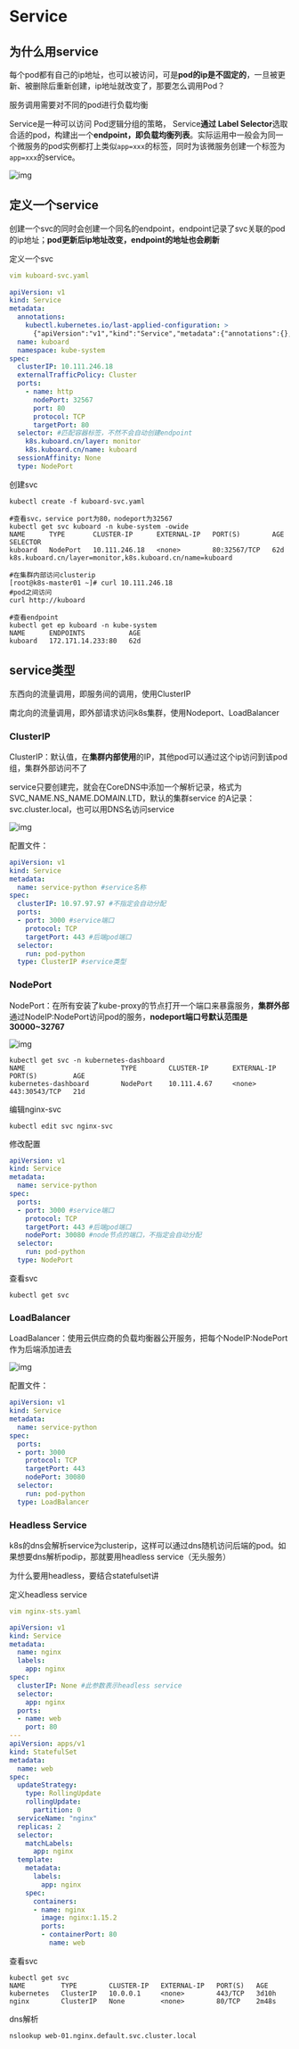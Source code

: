 # Service

## 为什么用service

每个pod都有自己的ip地址，也可以被访问，可是**pod的ip是不固定的**，一旦被更新、被删除后重新创建，ip地址就改变了，那要怎么调用Pod？

服务调用需要对不同的pod进行负载均衡

Service是一种可以访问 Pod逻辑分组的策略， Service**通过 Label Selector**选取合适的pod，构建出一个**endpoint，即负载均衡列表**。实际运用中一般会为同一个微服务的pod实例都打上类似`app=xxx`的标签，同时为该微服务创建一个标签为`app=xxx`的service。

![img](https://gitee.com/c_honghui/picture/raw/master/img/20211123234933.jpeg)

## 定义一个service

创建一个svc的同时会创建一个同名的endpoint，endpoint记录了svc关联的pod的ip地址；**pod更新后ip地址改变，endpoint的地址也会刷新**



定义一个svc

```yaml
vim kuboard-svc.yaml
  
apiVersion: v1
kind: Service
metadata:
  annotations:
    kubectl.kubernetes.io/last-applied-configuration: >
      {"apiVersion":"v1","kind":"Service","metadata":{"annotations":{},"name":"kuboard","namespace":"kube-system"},"spec":{"ports":[{"name":"http","nodePort":32567,"port":80,"targetPort":80}],"selector":{"k8s.kuboard.cn/layer":"monitor","k8s.kuboard.cn/name":"kuboard"},"type":"NodePort"}}
  name: kuboard
  namespace: kube-system
spec:
  clusterIP: 10.111.246.18
  externalTrafficPolicy: Cluster
  ports:
    - name: http
      nodePort: 32567
      port: 80
      protocol: TCP
      targetPort: 80
  selector: #匹配容器标签，不然不会自动创建endpoint
    k8s.kuboard.cn/layer: monitor
    k8s.kuboard.cn/name: kuboard
  sessionAffinity: None
  type: NodePort
```

创建svc

```shell
kubectl create -f kuboard-svc.yaml

#查看svc，service port为80，nodeport为32567
kubectl get svc kuboard -n kube-system -owide
NAME      TYPE       CLUSTER-IP      EXTERNAL-IP   PORT(S)        AGE   SELECTOR
kuboard   NodePort   10.111.246.18   <none>        80:32567/TCP   62d   k8s.kuboard.cn/layer=monitor,k8s.kuboard.cn/name=kuboard

#在集群内部访问clusterip
[root@k8s-master01 ~]# curl 10.111.246.18
#pod之间访问
curl http://kuboard

#查看endpoint
kubectl get ep kuboard -n kube-system
NAME      ENDPOINTS           AGE
kuboard   172.171.14.233:80   62d
```

## service类型

东西向的流量调用，即服务间的调用，使用ClusterIP

南北向的流量调用，即外部请求访问k8s集群，使用Nodeport、LoadBalancer

### ClusterIP

ClusterIP：默认值，在**集群内部使用**的IP，其他pod可以通过这个ip访问到该pod组，集群外部访问不了

service只要创建完，就会在CoreDNS中添加一个解析记录，格式为SVC_NAME.NS_NAME.DOMAIN.LTD，默认的集群service 的A记录：svc.cluster.local，也可以用DNS名访问service

![img](https://gitee.com/c_honghui/picture/raw/master/img/20211126004158.jpeg)

配置文件：

```yaml
apiVersion: v1
kind: Service
metadata:
  name: service-python #service名称
spec:
  clusterIP: 10.97.97.97 #不指定会自动分配
  ports:
  - port: 3000 #service端口
    protocol: TCP
    targetPort: 443 #后端pod端口
  selector:
    run: pod-python
  type: ClusterIP #service类型
```

### NodePort

NodePort：在所有安装了kube-proxy的节点打开一个端口来暴露服务，**集群外部**通过NodeIP:NodePort访问pod的服务，**nodeport端口号默认范围是30000~32767**

![img](https://gitee.com/c_honghui/picture/raw/master/img/20211126004412.jpeg)

```shell
kubectl get svc -n kubernetes-dashboard
NAME                        TYPE        CLUSTER-IP      EXTERNAL-IP   PORT(S)         AGE
kubernetes-dashboard        NodePort    10.111.4.67     <none>        443:30543/TCP   21d
```

编辑nginx-svc

```shell
kubectl edit svc nginx-svc
```

修改配置

```yaml
apiVersion: v1
kind: Service
metadata:
  name: service-python
spec:
  ports:
  - port: 3000 #service端口
    protocol: TCP
    targetPort: 443 #后端pod端口
    nodePort: 30080 #node节点的端口，不指定会自动分配
  selector:
    run: pod-python
  type: NodePort
```

查看svc

```shell
kubectl get svc
```

### LoadBalancer

LoadBalancer：使用云供应商的负载均衡器公开服务，把每个NodeIP:NodePort作为后端添加进去

![img](https://gitee.com/c_honghui/picture/raw/master/img/20211126004657.jpeg)

配置文件：

```yaml
apiVersion: v1
kind: Service
metadata:
  name: service-python
spec:
  ports:
  - port: 3000
    protocol: TCP
    targetPort: 443
    nodePort: 30080
  selector:
    run: pod-python
  type: LoadBalancer
```

### Headless Service

k8s的dns会解析service为clusterip，这样可以通过dns随机访问后端的pod。如果想要dns解析podip，那就要用headless service（无头服务）

为什么要用headless，要结合statefulset讲

定义headless service

```yaml
vim nginx-sts.yaml

apiVersion: v1
kind: Service
metadata:
  name: nginx
  labels:
    app: nginx
spec:
  clusterIP: None #此参数表示headless service
  selector:
    app: nginx
  ports:
  - name: web
    port: 80
---
apiVersion: apps/v1
kind: StatefulSet
metadata:
  name: web
spec:
  updateStrategy:
    type: RollingUpdate
    rollingUpdate:
      partition: 0
  serviceName: "nginx"
  replicas: 2
  selector:
    matchLabels:
      app: nginx
  template:
    metadata:
      labels:  
        app: nginx
    spec:
      containers:
      - name: nginx
        image: nginx:1.15.2
        ports:
        - containerPort: 80
          name: web
```

查看svc

```shell
kubectl get svc
NAME         TYPE        CLUSTER-IP   EXTERNAL-IP   PORT(S)   AGE
kubernetes   ClusterIP   10.0.0.1     <none>        443/TCP   3d10h
nginx        ClusterIP   None         <none>        80/TCP    2m48s
```

dns解析

```shell
nslookup web-01.nginx.default.svc.cluster.local
```

